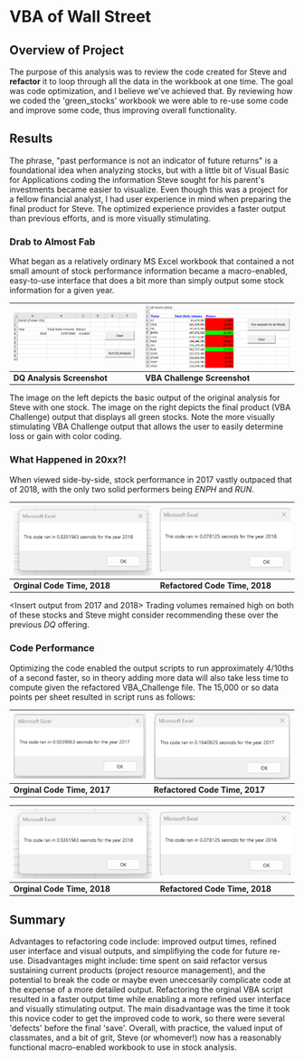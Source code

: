 # VBA of Wall Street

## Overview of Project
The purpose of this analysis was to review the code created for Steve and **refactor** it to loop through all the data in the workbook at one time. The goal was code optimization, and I believe we've achieved that. By reviewing how we coded the 'green_stocks' workbook we were able to re-use some code and improve some code, thus improving overall functionality.
## Results
The phrase, "past performance is not an indicator of future returns" is a foundational idea when analyzing stocks, but with a little bit of Visual Basic for Applications coding the information Steve sought for his parent's investments became easier to visualize. Even though this was a project for a fellow financial analyst, I had user experience in mind when preparing the final product for Steve. The optimized experience provides a faster output than previous efforts, and is more visually stimulating.
### Drab to Almost Fab
What began as a relatively ordinary MS Excel workbook that contained a not small amount of stock performance information became a macro-enabled, easy-to-use interface that does a bit more than simply output some stock information for a given year. 

| ![](https://github.com/scottemac00/stock-analysis/blob/0224d5664e57cd7f7ee4535c6b677a8ee876903f/Resources/Original%20DQ%20Analysis%20Sheet.png) | ![](https://github.com/scottemac00/stock-analysis/blob/0224d5664e57cd7f7ee4535c6b677a8ee876903f/Resources/VBA_Challenge_Output_Example.png)                 |
| --------------------------- | ----------------------------- |
| **DQ Analysis Screenshot**  | **VBA Challenge Screenshot**  |

The image on the left depicts the basic output of the original analysis for Steve with one stock. The image on the right depicts the final product (VBA Challenge) output that displays all green stocks. Note the more visually stimulating VBA Challenge output that allows the user to easily determine loss or gain with color coding. 
### What Happened in 20xx?!
When viewed side-by-side, stock performance in 2017 vastly outpaced that of 2018, with the only two solid performers being *ENPH* and *RUN*. 

| ![](https://github.com/scottemac00/stock-analysis/blob/0224d5664e57cd7f7ee4535c6b677a8ee876903f/Resources/Non-Refactored%20Code%20Time%202018.png) | ![](https://github.com/scottemac00/stock-analysis/blob/0224d5664e57cd7f7ee4535c6b677a8ee876903f/Resources/VBA_Challenge_2018.png) |
| --------------------------- | ----------------------------- |
| **Orginal Code Time, 2018**  | **Refactored Code Time, 2018**  |

<Insert output from 2017 and 2018> Trading volumes remained high on both of these stocks and Steve might consider recommending these over the previous *DQ* offering.
### Code Performance 
Optimizing the code enabled the output scripts to run approximately 4/10ths of a second faster, so in theory adding more data will also take less time to compute given the refactored VBA_Challenge file. The 15,000 or so data points per sheet resulted in script runs as follows: 

| ![](https://github.com/scottemac00/stock-analysis/blob/0224d5664e57cd7f7ee4535c6b677a8ee876903f/Resources/Non-Refactored%20Code%20Time%202017.png) | ![](https://github.com/scottemac00/stock-analysis/blob/0224d5664e57cd7f7ee4535c6b677a8ee876903f/Resources/VBA_Challenge_2017.png) |
| --------------------------- | ----------------------------- |
| **Orginal Code Time, 2017**  | **Refactored Code Time, 2017**  |

| ![](https://github.com/scottemac00/stock-analysis/blob/0224d5664e57cd7f7ee4535c6b677a8ee876903f/Resources/Non-Refactored%20Code%20Time%202018.png) | ![](https://github.com/scottemac00/stock-analysis/blob/0224d5664e57cd7f7ee4535c6b677a8ee876903f/Resources/VBA_Challenge_2018.png) |
| --------------------------- | ----------------------------- |
| **Orginal Code Time, 2018**  | **Refactored Code Time, 2018**  |

## Summary
Advantages to refactoring code include: improved output times, refined user interface and visual outputs, and simplifiying the code for future re-use. Disadvantages might include: time spent on said refactor versus sustaining current products (project resource management), and the potential to break the code or maybe even uneccesarily complicate code at the expense of a more detailed output.
Refactoring the orginal VBA script resulted in a faster output time while enabling a more refined user interface and visually stimulating output. The main disadvantage was the time it took this novice coder to get the improved code to work, so there were several 'defects' before the final 'save'. Overall, with practice, the valued input of classmates, and a bit of grit, Steve (or whomever!) now has a reasonably functional macro-enabled workbook to use in stock analysis.



